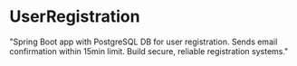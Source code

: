 # UserRegistration
"Spring Boot app with PostgreSQL DB for user registration. Sends email confirmation within 15min limit. Build secure, reliable registration systems."
